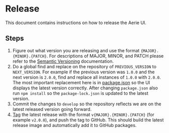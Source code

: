 # Release

This document contains instructions on how to release the Aerie UI.

## Steps

1. Figure out what version you are releasing and use the format `{MAJOR}.{MINOR}.{PATCH}`. For descriptions of MAJOR, MINOR, and PATCH please refer to the [Semantic Versioning](https://semver.org/) documentation.
1. Do a global find and replace on the repository of `PREVIOUS_VERSION` to `NEXT_VERSION`. For example if the previous version was `1.0.0` and the next version is `2.0.0`, find and replace all instances of `1.0.0` with `2.0.0`. The most important replacement here is in [package.json](../package.json) so the UI displays the latest version correctly. After changing `package.json` also run `npm install` so the `package-lock.json` is updated to the latest version.
1. Commit the changes to `develop` so the repository reflects we are on the latest released version going forward.
1. [Tag](https://stackoverflow.com/a/18223354) the latest release with the format `v{MAJOR}.{MINOR}.{PATCH}` (for example `v2.0.0`), and push the tag to GitHub. This should build the latest release image and automatically add it to GitHub packages.
